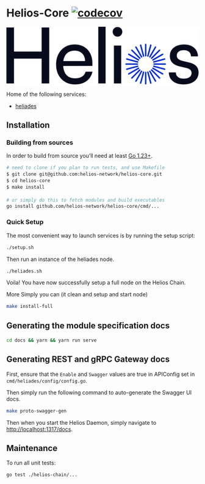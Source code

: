 # Helios-Core [![codecov](https://codecov.io/gh/helios-network/helios-core/branch/dev/graph/badge.svg?token=WTDFT58GB8)](https://codecov.io/gh/helios-network/helios-core)

![Banner!](assets/logo.png)

[//]: # ([![Project Status: Active -- The project has reached a stable, usable)
[//]: # (state and is being actively)
[//]: # (developed.]&#40;https://img.shields.io/badge/repo%20status-Active-green.svg?style=flat-square&#41;]&#40;https://www.repostatus.org/#active&#41;)
[//]: # ([![GoDoc]&#40;https://img.shields.io/badge/godoc-reference-blue?style=flat-square&logo=go&#41;]&#40;https://pkg.go.dev/github.com/helios-network/sdk-go/chain&#41;)
[//]: # ([![Discord]&#40;https://badgen.net/badge/icon/discord?icon=discord&label&#41;]&#40;https://discord.gg/helios&#41;)


Home of the following services:

* [heliades](/cmd/heliades)

## Installation

### Building from sources

In order to build from source you’ll need at least [Go 1.23+](https://golang.org/dl/).

```bash
# need to clone if you plan to run tests, and use Makefile
$ git clone git@github.com:helios-network/helios-core.git
$ cd helios-core
$ make install

# or simply do this to fetch modules and build executables
go install github.com/helios-network/helios-core/cmd/...
```

### Quick Setup

The most convenient way to launch services is by running the setup script:

```bash
./setup.sh
```

Then run an instance of the heliades node.

```bash
./heliades.sh
```

Voila! You have now successfully setup a full node on the Helios Chain.

More Simply you can (it clean and setup and start node)

```bash
make install-full
```

## Generating the module specification docs

```bash
cd docs && yarn && yarn run serve
```

## Generating REST and gRPC Gateway docs

First, ensure that the `Enable` and `Swagger` values are true in APIConfig set in `cmd/heliades/config/config.go`.

Then simply run the following command to auto-generate the Swagger UI docs.

```bash
make proto-swagger-gen
```

Then when you start the Helios Daemon, simply navigate to [http://localhost:1317/docs](http://localhost:1317/docs).

## Maintenance

To run all unit tests:

```bash
go test ./helios-chain/...
```

